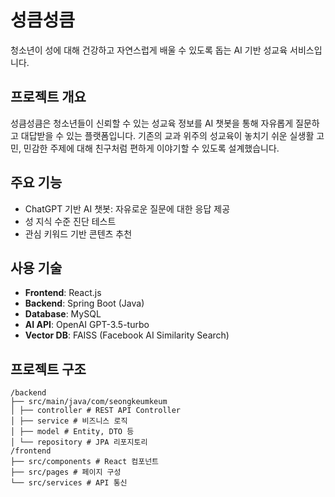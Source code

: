 # 성큼성큼
청소년이 성에 대해 건강하고 자연스럽게 배울 수 있도록 돕는 AI 기반 성교육 서비스입니다.

##  프로젝트 개요
성큼성큼은 청소년들이 신뢰할 수 있는 성교육 정보를 AI 챗봇을 통해 자유롭게 질문하고 대답받을 수 있는 플랫폼입니다.
기존의 교과 위주의 성교육이 놓치기 쉬운 실생활 고민, 민감한 주제에 대해 친구처럼 편하게 이야기할 수 있도록 설계했습니다.

##  주요 기능
- ChatGPT 기반 AI 챗봇: 자유로운 질문에 대한 응답 제공
- 성 지식 수준 진단 테스트
- 관심 키워드 기반 콘텐츠 추천

##  사용 기술
- **Frontend**: React.js
- **Backend**: Spring Boot (Java)
- **Database**: MySQL
- **AI API**: OpenAI GPT-3.5-turbo
- **Vector DB**: FAISS (Facebook AI Similarity Search)

##  프로젝트 구조
```
/backend
├── src/main/java/com/seongkeumkeum
│ ├── controller # REST API Controller
│ ├── service # 비즈니스 로직
│ ├── model # Entity, DTO 등
│ └── repository # JPA 리포지토리
/frontend
├── src/components # React 컴포넌트
├── src/pages # 페이지 구성
└── src/services # API 통신
```
